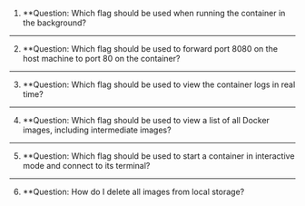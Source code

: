 
1. **Question: Which flag should be used when running the container in the background?
____
2. **Question: Which flag should be used to forward port 8080 on the host machine to port 80 on the container?
___
3. **Question: Which flag should be used to view the container logs in real time?
___
4. **Question: Which flag should be used to view a list of all Docker images, including intermediate images?
___
5. **Question: Which flag should be used to start a container in interactive mode and connect to its terminal?
___
6. **Question: How do I delete all images from local storage?